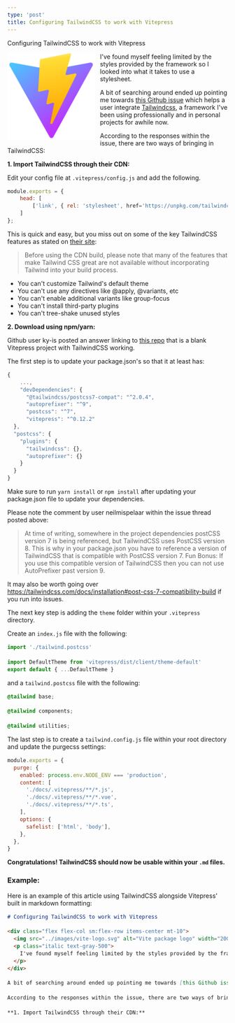 ```yaml
---
type: 'post'
title: Configuring TailwindCSS to work with Vitepress
---
```


<div class="text-4xl font-semibold">Configuring TailwindCSS to work with Vitepress</div>

<div class="flex flex-col sm:flex-row items-center mt-10">
  <img src="./assets/images/vite-logo.svg" alt="Vite package logo" width="200" height="200" style="float: left; margin-right: 12px;" />
  <p class="italic text-gray-500">
    I've found myself feeling limited by the styles provided by the framework so I looked into what it takes to use a stylesheet.
  </p>
</div>

A bit of searching around ended up pointing me towards [this Github issue](https://github.com/vuejs/vitepress/issues/62) which helps a user integrate [Tailwindcss](https://tailwindcss.com/), a framework I've been using professionally and in personal projects for awhile now.

According to the responses within the issue, there are two ways of bringing in TailwindCSS:

**1. Import TailwindCSS through their CDN:**

Edit your config file at `.vitepress/config.js` and add the following.

```js
module.exports = {
    head: [
        ['link', { rel: 'stylesheet', href='https://unpkg.com/tailwindcss@2.0.4/dist/tailwind.min.css' }]
    ]
};
```

This is quick and easy, but you miss out on some of the key TailwindCSS features as stated on [their site](https://tailwindcss.com/docs/installation#using-tailwind-via-cdn):

> Before using the CDN build, please note that many of the features that make Tailwind CSS great are not available without incorporating Tailwind into your build process.

<ul class="list-disc">
  <li>You can't customize Tailwind's default theme</li>
  <li>You can't use any directives like @apply, @variants, etc</li>
  <li>You can't enable additional variants like group-focus</li>
  <li>You can't install third-party plugins</li>
  <li>You can't tree-shake unused styles</li>
</ul>

**2. Download using npm/yarn:**

Github user ky-is posted an answer linking to [this repo](https://github.com/ky-is/vitepress-starter-tailwind) that is a blank Vitepress project with TailwindCSS working.

The first step is to update your package.json's so that it at least has:

```js
{
    ...,
    "devDependencies": {
      "@tailwindcss/postcss7-compat": "^2.0.4",
      "autoprefixer": "^9",
      "postcss": "^7",
      "vitepress": "^0.12.2"
  },
  "postcss": {
    "plugins": {
      "tailwindcss": {},
      "autoprefixer": {}
    }
  }
}
```

Make sure to run `yarn install` or `npm install` after updating your package.json file to update your dependencies.

Please note the comment by user neilmispelaar within the issue thread posted above:

> At time of writing, somewhere in the project dependencies postCSS version 7 is being referenced, but TailwindCSS uses PostCSS version 8. This is why in your package.json you have to reference a version of TailwindCSS that is compatible with PostCSS version 7. Fun Bonus: If you use this compatible version of TailwindCSS then you can not use AutoPrefixer past version 9.

It may also be worth going over https://tailwindcss.com/docs/installation#post-css-7-compatibility-build if you run into issues.

The next key step is adding the `theme` folder within your `.vitepress` directory.

Create an `index.js` file with the following:

```js
import './tailwind.postcss'

import DefaultTheme from 'vitepress/dist/client/theme-default'
export default { ...DefaultTheme }
```

and a `tailwind.postcss` file with the following:

```css
@tailwind base;

@tailwind components;

@tailwind utilities;
```

The last step is to create a `tailwind.config.js` file within your root directory and update the purgecss settings:

```js
module.exports = {
  purge: {
    enabled: process.env.NODE_ENV === 'production',
    content: [
      './docs/.vitepress/**/*.js',
      './docs/.vitepress/**/*.vue',
      './docs/.vitepress/**/*.ts',
    ],
    options: {
      safelist: ['html', 'body'],
    },
  },
}
```

**Congratulations! TailwindCSS should now be usable within your `.md` files.**

### Example:

Here is an example of this article using TailwindCSS alongside Vitepress' built in markdown formatting:

```md
# Configuring TailwindCSS to work with Vitepress

<div class="flex flex-col sm:flex-row items-center mt-10">
  <img src="../images/vite-logo.svg" alt="Vite package logo" width="200" height="200" style="float: left; margin-right: 12px;" />
  <p class="italic text-gray-500">
    I've found myself feeling limited by the styles provided by the framework so I looked into what it takes to use a stylesheet.
  </p>
</div>

A bit of searching around ended up pointing me towards [this Github issue](https://github.com/vuejs/vitepress/issues/62) which helps a user integrate [Tailwindcss](https://tailwindcss.com/), a framework I've been using professionally and in personal projects for awhile now.

According to the responses within the issue, there are two ways of bringing in TailwindCSS:

**1. Import TailwindCSS through their CDN:**
```

<SimpleNewsletter />
<Post />
